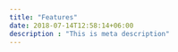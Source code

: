 ```yaml
---
title: "Features"
date: 2018-07-14T12:58:14+06:00
description : "This is meta description"
---
```


